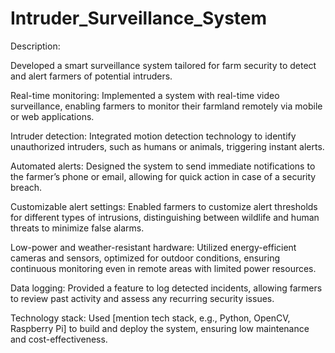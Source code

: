 # Intruder_Surveillance_System

Description: 

Developed a smart surveillance system tailored for farm security to detect and alert farmers of potential intruders.

Real-time monitoring: Implemented a system with real-time video surveillance, enabling farmers to monitor their farmland remotely via mobile or web applications.

Intruder detection: Integrated motion detection technology to identify unauthorized intruders, such as humans or animals, triggering instant alerts.

Automated alerts: Designed the system to send immediate notifications to the farmer’s phone or email, allowing for quick action in case of a security breach.

Customizable alert settings: Enabled farmers to customize alert thresholds for different types of intrusions, distinguishing between wildlife and human threats to minimize false alarms.

Low-power and weather-resistant hardware: Utilized energy-efficient cameras and sensors, optimized for outdoor conditions, ensuring continuous monitoring even in remote areas with limited power resources.

Data logging: Provided a feature to log detected incidents, allowing farmers to review past activity and assess any recurring security issues.

Technology stack: Used [mention tech stack, e.g., Python, OpenCV, Raspberry Pi] to build and deploy the system, ensuring low maintenance and cost-effectiveness.

